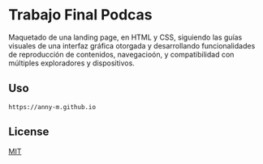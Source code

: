 # Trabajo Final Podcas

 Maquetado de una landing page, en HTML y CSS, siguiendo las guías visuales de una interfaz gráfica otorgada y desarrollando funcionalidades de reproducción de contenidos, navegacioón, y compatibilidad con múltiples exploradores y dispositivos. 


## Uso

```
https://anny-m.github.io
```
## License
[MIT](https://choosealicense.com/licenses/mit/)